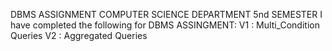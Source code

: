 DBMS ASSIGNMENT 
COMPUTER SCIENCE DEPARTMENT
5nd SEMESTER
I have completed the following for DBMS ASSINGMENT:
V1 : Multi_Condition Queries
V2 : Aggregated Queries
